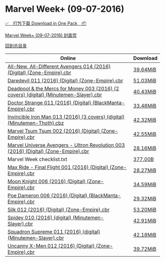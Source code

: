 # Marvel Week+ (09-07-2016)

[✅&emsp;打包下载 Download in One Pack&emsp;📦](https://pan.baidu.com/s/1kU5E9zp)

[Marvel Week+ (09-07-2016) 封面赏](/https://github.com/alicewish/markdown/blob/master/cover/Marvel-Week-09-07-2016-Covers.md)



[回到总目录](https://github.com/alicewish/markdown/blob/master/Catalogs.md)



Online | Download
--- | ---
[All-New, All-Different Avengers 014 (2016) (Digital) (Zone-Empire).cbr](https://github.com/alicewish/markdown/blob/master/comic/All-New-All-Different-Avengers-014-2016-Digital-Zone-Empire-cbr.md) | [39.64MiB](https://pan.baidu.com/s/1kU5E9zp#list/path=%2FMarvel%20Week%202016%20Q3%2FMarvel%20Week%2B%20%2809-07-2016%29%2F%E3%82%A4%E3%82%A6%E3%82%BF%E3%82%B3%E3%82%A2%E3%82%BD%E3%82%B7%E3%82%B9%E3%82%B7%E3%82%B1%E3%82%BB%E3%82%B5%E3%82%AF%E3%82%AD%E3%82%AA%E3%82%A6%E3%82%BB%E3%82%A2%E3%82%B3%E3%82%BB%E3%82%B7%E3%82%BB%E3%82%AD%E3%82%B3%E3%82%A8%E3%82%B7%E3%82%AD%E3%82%B5%E3%82%A2%E3%82%B7%E3%82%A2%E3%82%A6&parentPath=%2FMarvel%20Week%202016%20Q3)
[Daredevil 011 (2016) (Digital) (Zone-Empire).cbr](https://github.com/alicewish/markdown/blob/master/comic/Daredevil-011-2016-Digital-Zone-Empire-cbr.md) | [51.03MiB](https://pan.baidu.com/s/1kU5E9zp#list/path=%2FMarvel%20Week%202016%20Q3%2FMarvel%20Week%2B%20%2809-07-2016%29%2F%E3%82%A2%E3%82%B9%E3%82%BD%E3%82%B3%E3%82%A4%E3%82%B3%E3%82%BB%E3%82%B1%E3%82%B7%E3%82%A2%E3%82%AB%E3%82%B1%E3%82%B5%E3%82%AD%E3%82%B3%E3%82%AA%E3%82%A4%E3%82%B3%E3%82%B3%E3%82%B7%E3%82%A8%E3%82%BD%E3%82%AA%E3%82%BB%E3%82%A8%E3%82%BF%E3%82%B5%E3%82%B9%E3%82%A4%E3%82%BF%E3%82%A2%E3%82%AA&parentPath=%2FMarvel%20Week%202016%20Q3)
[Deadpool & the Mercs for Money 003 (2016) (2 covers) (digital) (Minutemen-Slayer).cbr](https://github.com/alicewish/markdown/blob/master/comic/Deadpool-Mercs-for-Money-003-2016-2-covers-digital-Minutemen-Slayer-cbr.md) | [40.43MiB](https://pan.baidu.com/s/1kU5E9zp#list/path=%2FMarvel%20Week%202016%20Q3%2FMarvel%20Week%2B%20%2809-07-2016%29%2F%E3%82%BD%E3%82%AF%E3%82%AA%E3%82%B5%E3%82%AA%E3%82%A6%E3%82%BD%E3%82%BD%E3%82%B7%E3%82%B1%E3%82%B5%E3%82%AA%E3%82%B1%E3%82%AB%E3%82%B5%E3%82%AF%E3%82%A4%E3%82%B3%E3%82%AF%E3%82%AF%E3%82%BF%E3%82%B7%E3%82%AA%E3%82%BF%E3%82%B3%E3%82%AA%E3%82%B1%E3%82%A2%E3%82%A8%E3%82%B7%E3%82%AD%E3%82%BF&parentPath=%2FMarvel%20Week%202016%20Q3)
[Doctor Strange 011 (2016) (Digital) (BlackManta-Empire).cbr](https://github.com/alicewish/markdown/blob/master/comic/Doctor-Strange-011-2016-Digital-BlackManta-Empire-cbr.md) | [33.48MiB](https://pan.baidu.com/s/1kU5E9zp#list/path=%2FMarvel%20Week%202016%20Q3%2FMarvel%20Week%2B%20%2809-07-2016%29%2F%E3%82%B1%E3%82%A8%E3%82%B7%E3%82%AF%E3%82%B1%E3%82%AD%E3%82%A4%E3%82%BF%E3%82%A4%E3%82%A4%E3%82%AB%E3%82%AB%E3%82%A4%E3%82%B3%E3%82%AA%E3%82%A2%E3%82%B5%E3%82%A6%E3%82%B9%E3%82%B1%E3%82%BB%E3%82%B5%E3%82%B7%E3%82%AB%E3%82%A6%E3%82%AB%E3%82%BD%E3%82%B5%E3%82%BB%E3%82%AA%E3%82%AD%E3%82%B1&parentPath=%2FMarvel%20Week%202016%20Q3)
[Invincible Iron Man 013 (2016) (3 covers) (digital) (Minutemen-Thoth).cbz](https://github.com/alicewish/markdown/blob/master/comic/Invincible-Iron-Man-013-2016-3-covers-digital-Minutemen-Thoth-cbz.md) | [42.32MiB](https://pan.baidu.com/s/1kU5E9zp#list/path=%2FMarvel%20Week%202016%20Q3%2FMarvel%20Week%2B%20%2809-07-2016%29%2F%E3%82%BF%E3%82%AB%E3%82%A4%E3%82%AF%E3%82%B7%E3%82%B7%E3%82%B7%E3%82%A4%E3%82%B3%E3%82%B1%E3%82%AF%E3%82%BD%E3%82%B9%E3%82%AA%E3%82%A2%E3%82%A4%E3%82%AB%E3%82%AD%E3%82%BB%E3%82%AB%E3%82%B3%E3%82%BD%E3%82%A4%E3%82%AA%E3%82%A4%E3%82%A4%E3%82%AB%E3%82%B3%E3%82%AF%E3%82%B1%E3%82%B1%E3%82%B7&parentPath=%2FMarvel%20Week%202016%20Q3)
[Marvel Tsum Tsum 002 (2016) (Digital) (Zone-Empire).cbr](https://github.com/alicewish/markdown/blob/master/comic/Marvel-Tsum-Tsum-002-2016-Digital-Zone-Empire-cbr.md) | [42.55MiB](https://pan.baidu.com/s/1kU5E9zp#list/path=%2FMarvel%20Week%202016%20Q3%2FMarvel%20Week%2B%20%2809-07-2016%29%2F%E3%82%AB%E3%82%AB%E3%82%A6%E3%82%A4%E3%82%B3%E3%82%B5%E3%82%BF%E3%82%AA%E3%82%BF%E3%82%B5%E3%82%B1%E3%82%AF%E3%82%B5%E3%82%BF%E3%82%A2%E3%82%AD%E3%82%A8%E3%82%A8%E3%82%AD%E3%82%A2%E3%82%AB%E3%82%A8%E3%82%AB%E3%82%B5%E3%82%BB%E3%82%AA%E3%82%AA%E3%82%A4%E3%82%AB%E3%82%BB%E3%82%AF%E3%82%A2&parentPath=%2FMarvel%20Week%202016%20Q3)
[Marvel Universe Avengers - Ultron Revolution 003 (2016) (Digital) (Zone-Empire).cbr](https://github.com/alicewish/markdown/blob/master/comic/Marvel-Universe-Avengers-Ultron-Revolution-003-2016-Digital-Zone-Empire-cbr.md) | [28.16MiB](https://pan.baidu.com/s/1kU5E9zp#list/path=%2FMarvel%20Week%202016%20Q3%2FMarvel%20Week%2B%20%2809-07-2016%29%2F%E3%82%B7%E3%82%BD%E3%82%A8%E3%82%BF%E3%82%A2%E3%82%A6%E3%82%B5%E3%82%AD%E3%82%B9%E3%82%B3%E3%82%B7%E3%82%A8%E3%82%BD%E3%82%B5%E3%82%B7%E3%82%BB%E3%82%B1%E3%82%AA%E3%82%B3%E3%82%B1%E3%82%B7%E3%82%B1%E3%82%B5%E3%82%BB%E3%82%BB%E3%82%BD%E3%82%AD%E3%82%B9%E3%82%B1%E3%82%B1%E3%82%AA%E3%82%AB&parentPath=%2FMarvel%20Week%202016%20Q3)
Marvel Week checklist.txt | [377.00B](https://pan.baidu.com/s/1kU5E9zp#list/path=%2FMarvel%20Week%202016%20Q3%2FMarvel%20Week%2B%20%2809-07-2016%29%2F%E3%82%A6%E3%82%BD%E3%82%B1%E3%82%AB%E3%82%A4%E3%82%A4%E3%82%A2%E3%82%B3%E3%82%B7%E3%82%AA%E3%82%BF%E3%82%BD%E3%82%AD%E3%82%BF%E3%82%BB%E3%82%BD%E3%82%A8%E3%82%AB%E3%82%B5%E3%82%A4%E3%82%AB%E3%82%A2%E3%82%AA%E3%82%AA%E3%82%B5%E3%82%A8%E3%82%BD%E3%82%AA%E3%82%AA%E3%82%BD%E3%82%BD%E3%82%A4&parentPath=%2FMarvel%20Week%202016%20Q3)
[Max Ride - Final Flight 001 (2016) (Digital) (Zone-Empire).cbr](https://github.com/alicewish/markdown/blob/master/comic/Max-Ride-Final-Flight-001-2016-Digital-Zone-Empire-cbr.md) | [28.27MiB](https://pan.baidu.com/s/1kU5E9zp#list/path=%2FMarvel%20Week%202016%20Q3%2FMarvel%20Week%2B%20%2809-07-2016%29%2F%E3%82%A2%E3%82%BB%E3%82%B5%E3%82%A8%E3%82%B3%E3%82%B9%E3%82%BB%E3%82%AD%E3%82%BB%E3%82%B9%E3%82%B9%E3%82%AA%E3%82%AF%E3%82%A2%E3%82%B5%E3%82%A8%E3%82%B5%E3%82%AD%E3%82%BD%E3%82%A8%E3%82%BD%E3%82%BD%E3%82%B5%E3%82%BD%E3%82%AF%E3%82%AA%E3%82%AA%E3%82%A4%E3%82%B3%E3%82%B1%E3%82%B7%E3%82%BD&parentPath=%2FMarvel%20Week%202016%20Q3)
[Moon Knight 006 (2016) (Digital) (Zone-Empire).cbr](https://github.com/alicewish/markdown/blob/master/comic/Moon-Knight-006-2016-Digital-Zone-Empire-cbr.md) | [34.59MiB](https://pan.baidu.com/s/1kU5E9zp#list/path=%2FMarvel%20Week%202016%20Q3%2FMarvel%20Week%2B%20%2809-07-2016%29%2F%E3%82%AB%E3%82%BF%E3%82%A6%E3%82%B5%E3%82%AD%E3%82%B3%E3%82%B9%E3%82%AD%E3%82%BF%E3%82%B7%E3%82%AA%E3%82%B3%E3%82%B7%E3%82%A2%E3%82%BD%E3%82%BD%E3%82%AB%E3%82%AB%E3%82%A4%E3%82%B7%E3%82%BD%E3%82%AD%E3%82%A2%E3%82%A2%E3%82%AF%E3%82%B9%E3%82%BD%E3%82%A2%E3%82%B3%E3%82%B3%E3%82%BB%E3%82%AF&parentPath=%2FMarvel%20Week%202016%20Q3)
[Poe Dameron 006 (2016) (Digital) (BlackManta-Empire).cbr](https://github.com/alicewish/markdown/blob/master/comic/Poe-Dameron-006-2016-Digital-BlackManta-Empire-cbr.md) | [29.32MiB](https://pan.baidu.com/s/1kU5E9zp#list/path=%2FMarvel%20Week%202016%20Q3%2FMarvel%20Week%2B%20%2809-07-2016%29%2F%E3%82%BD%E3%82%A6%E3%82%B5%E3%82%AA%E3%82%AD%E3%82%BB%E3%82%AD%E3%82%A2%E3%82%A4%E3%82%A6%E3%82%BF%E3%82%AA%E3%82%B1%E3%82%AF%E3%82%A8%E3%82%A4%E3%82%AB%E3%82%BD%E3%82%B1%E3%82%AB%E3%82%A8%E3%82%AA%E3%82%AA%E3%82%B7%E3%82%AB%E3%82%A6%E3%82%AF%E3%82%B1%E3%82%AA%E3%82%BF%E3%82%A4%E3%82%A8&parentPath=%2FMarvel%20Week%202016%20Q3)
[Silk 012 (2016) (Digital) (Zone-Empire).cbr](https://github.com/alicewish/markdown/blob/master/comic/Silk-012-2016-Digital-Zone-Empire-cbr.md) | [53.20MiB](https://pan.baidu.com/s/1kU5E9zp#list/path=%2FMarvel%20Week%202016%20Q3%2FMarvel%20Week%2B%20%2809-07-2016%29%2F%E3%82%AF%E3%82%A8%E3%82%A4%E3%82%B1%E3%82%B9%E3%82%AF%E3%82%AF%E3%82%AB%E3%82%A8%E3%82%A8%E3%82%AA%E3%82%AB%E3%82%AF%E3%82%BB%E3%82%BD%E3%82%BF%E3%82%AF%E3%82%BD%E3%82%B1%E3%82%BF%E3%82%B5%E3%82%AA%E3%82%A4%E3%82%AF%E3%82%A6%E3%82%A4%E3%82%AD%E3%82%BF%E3%82%A6%E3%82%A6%E3%82%B9%E3%82%A4&parentPath=%2FMarvel%20Week%202016%20Q3)
[Spidey 010 (2016) (digital) (Minutemen-Slayer).cbr](https://github.com/alicewish/markdown/blob/master/comic/Spidey-010-2016-digital-Minutemen-Slayer-cbr.md) | [42.91MiB](https://pan.baidu.com/s/1kU5E9zp#list/path=%2FMarvel%20Week%202016%20Q3%2FMarvel%20Week%2B%20%2809-07-2016%29%2F%E3%82%BB%E3%82%AA%E3%82%A8%E3%82%AD%E3%82%A6%E3%82%AF%E3%82%B7%E3%82%B3%E3%82%AA%E3%82%BF%E3%82%A6%E3%82%B1%E3%82%AA%E3%82%AB%E3%82%BD%E3%82%BB%E3%82%B9%E3%82%B5%E3%82%A4%E3%82%BB%E3%82%B9%E3%82%BD%E3%82%BB%E3%82%A4%E3%82%B3%E3%82%B9%E3%82%BB%E3%82%BD%E3%82%BD%E3%82%AF%E3%82%BD%E3%82%A2&parentPath=%2FMarvel%20Week%202016%20Q3)
[Squadron Supreme 011 (2016) (digital) (Minutemen-Slayer).cbr](https://github.com/alicewish/markdown/blob/master/comic/Squadron-Supreme-011-2016-digital-Minutemen-Slayer-cbr.md) | [42.18MiB](https://pan.baidu.com/s/1kU5E9zp#list/path=%2FMarvel%20Week%202016%20Q3%2FMarvel%20Week%2B%20%2809-07-2016%29%2F%E3%82%A4%E3%82%B9%E3%82%AB%E3%82%A4%E3%82%B1%E3%82%AF%E3%82%A4%E3%82%B7%E3%82%AA%E3%82%B1%E3%82%BD%E3%82%AF%E3%82%A8%E3%82%BD%E3%82%BD%E3%82%B9%E3%82%AF%E3%82%BD%E3%82%BF%E3%82%B1%E3%82%AA%E3%82%B9%E3%82%B5%E3%82%A8%E3%82%AA%E3%82%AF%E3%82%B5%E3%82%B7%E3%82%AB%E3%82%AD%E3%82%A2%E3%82%BD&parentPath=%2FMarvel%20Week%202016%20Q3)
[Uncanny X-Men 012 (2016) (Digital) (Zone-Empire).cbr](https://github.com/alicewish/markdown/blob/master/comic/Uncanny-X-Men-012-2016-Digital-Zone-Empire-cbr.md) | [39.72MiB](https://pan.baidu.com/s/1kU5E9zp#list/path=%2FMarvel%20Week%202016%20Q3%2FMarvel%20Week%2B%20%2809-07-2016%29%2F%E3%82%A2%E3%82%A6%E3%82%AF%E3%82%A8%E3%82%A6%E3%82%AF%E3%82%BD%E3%82%B1%E3%82%B5%E3%82%AD%E3%82%B7%E3%82%B9%E3%82%B1%E3%82%BD%E3%82%A2%E3%82%AB%E3%82%A4%E3%82%A6%E3%82%BB%E3%82%BB%E3%82%A8%E3%82%B3%E3%82%AD%E3%82%A8%E3%82%B7%E3%82%B9%E3%82%A4%E3%82%AA%E3%82%A6%E3%82%AF%E3%82%A2%E3%82%A8&parentPath=%2FMarvel%20Week%202016%20Q3)